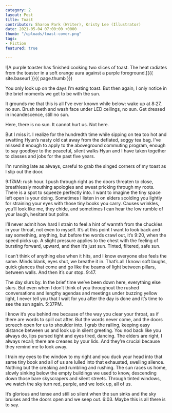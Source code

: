 ```yaml
---
category: 2
layout: Post
title: Toast
contributor: Sharon Park (Writer), Kristy Lee (Illustrator)
date: 2021-05-04 07:00:00 +0000
thumb: "/uploads/toast-cover.png"
tags: 
- Fiction
featured: true

---
```

![A purple toaster has finished cooking two slices of toast. The heat radiates from the toaster in a soft orange aura against a purple foreground.]({{ site.baseurl }}{{ page.thumb }})

You only look up on the days I’m eating toast. But then again, I only notice in the brief moments we get to be with the sun.

It grounds me that this is all I’ve ever known while below: wake up at 8:27, no sun. Brush teeth and wash face under LED ceilings, no sun. Get dressed in incandescence, still no sun. 

Here, there is no sun. It cannot hurt us. Not here.

But I miss it. I realize for the hundredth time while sipping on tea too hot and swatting Hyun’s nasty old cat away from the deflated, soggy tea bag. I’ve missed it enough to apply to the aboveground commuting program, enough to say goodbye to the peaceful, silent walks Hyun and I have taken together to classes and jobs for the past five years. 

I’m running late as always, careful to grab the singed corners of my toast as I slip out the door. 

9:17AM: rush hour. I push through right as the doors threaten to close, breathlessly mouthing apologies and sweat pricking through my roots. There is a spot to squeeze perfectly into. I want to imagine the tiny space left open is your doing. Sometimes I listen in on elders scolding you lightly for straining your eyes with those tiny books you carry. Causes wrinkles, you’ll look like me, they chide, and sometimes I can hear the low rumble of your laugh, hesitant but polite. 

I’ll never admit how hard I strain to feel a hint of warmth from the chuckles in your throat, not even to myself. It’s at this point I want to look back and say something, anything, but before the words crawl out, it’s 9:20, when the speed picks up. A slight pressure applies to the chest with the feeling of bursting forward, upward, and then it’s just sun. Tinted, filtered, safe sun. 

I can’t think of anything else when it hits, and I know everyone else feels the same. Minds blank, eyes shut, we breathe it in. That’s all I know: soft laughs, quick glances that come and go like the beams of light between pillars, between walls. And then it’s our stop. 9:47. 

The day slurs by. In the brief time we’ve been down here, everything else slurs. But even when I don’t think of you throughout the rushed conversations and lengthy agendas and meetings under buzzing yellow light, I never tell you that I wait for you after the day is done and it’s time to see the sun again. 5:37PM. 

I know it’s you behind me because of the way you clear your throat, as if there are words to spill out after. But the words never come, and the doors screech open for us to shoulder into. I grab the railing, keeping easy distance between us and look up in silent greeting. You nod back like you always do, lips pursed tight and eyes tired, dancing. The elders are right, I always recall; there are creases by your lids. And they’re crucial because they remind me to look away. 

I train my eyes to the window to my right and you duck your head into that same tiny book and all of us are lulled into that exhausted, swelling silence. Nothing but the creaking and rumbling and rushing. The sun races us home, slowly sinking below the empty buildings we used to know, descending down those bare skyscrapers and silent streets. Through tinted windows, we watch the sky turn red, purple, and we look up, all of us. 

It’s glorious and tense and still so silent when the sun sinks and the sky bruises and the doors open and we seep out. 6:03. 
Maybe this is all there is to say.
